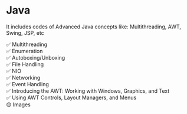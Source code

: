 # Java
It includes codes of Advanced Java concepts like: Multithreading, AWT, Swing, JSP, etc

✅ Multithreading<br />
✅ Enumeration<br />
✅ Autoboxing/Unboxing<br />
✅ File Handling<br />
✅ NIO<br />
✅ Networking<br />
✅ Event Handling<br />
✅ Introducing the AWT: Working with Windows, Graphics, and Text<br />
✅ Using AWT Controls, Layout Managers, and Menus<br />
🟡 Images<br />